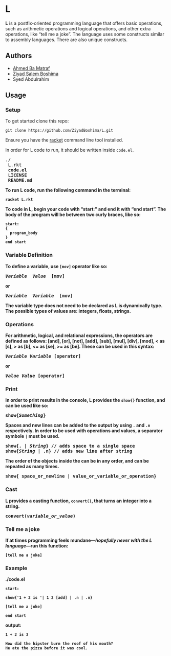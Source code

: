 # L
**L** is a postfix-oriented programming language that offers basic operations, such as arithmetic operations and logical operations, and other extra operations, like “tell me a joke”. The language uses some constructs similar to assembly languages. There are also unique constructs.
## Authors
 - [Ahmed Ba Matraf](https://github.com/AhmedBamatraf)
 - [Ziyad Salem Boshima](https://github.com/ZiyadBoshima)
 - Syed Abdulrahim
## Usage
### Setup
To get started clone this repo:
```
git clone https://github.com/ZiyadBoshima/L.git
```
Ensure you have the [racket](https://docs.racket-lang.org/pollen/Installation.html) command line tool installed.

In order for L code to run, it should be written inside `code.el`.
<pre>
./
&emsp;L.rkt
&emsp;<strong>code.el<strong>
&emsp;LICENSE
&emsp;README.md
</pre>
To run L code, run the following command in the terminal:
```
racket L.rkt
```
To code in L, begin your code with “start:” and end it with “end start”. The body of the program will be between two curly braces, like so:
```
start:
{
  program_body
}
end start
```
### Variable Definition
To define a variable, use `[mov]` operator like so:
<pre>
<em>Variable  Value</em>  [mov]
</pre>
or
<pre>
<em>Variable  Variable</em>  [mov]
</pre>

The variable type does not need to be declared as L is dynamically type. The possible types of values are: integers, floats, strings.
### Operations
For arithmetic, logical, and relational expressions, the operators are defined as follows: [and], [or], [not], [add], [sub], [mul], [div], [mod], < as [s], > as [b], <= as [se], >= as [be]. These can be used in this syntax:
<pre>
<em>Variable Variable</em> [operator]
</pre>
or
<pre>
<em>Value Value</em> [operator]
</pre>
### Print
In order to print results in the console, L provides the `show{}` function, and can be used like so:
<pre>
show{<em>Something</em>}
</pre>
Spaces and new lines can be added to the output by using `.` and `.n` respectively. In order to be used with operations and values, a separator symbole `|` must be used. 
<pre>
show{. | <em>String</em>} // adds space to a single space
show{<em>String</em> | .n} // adds new line after string
</pre>
The order of the objects inside the can be in any order, and can be repeated as many times.
<pre>
show{ space_or_newline | value_or_variable_or_operation}
</pre>
### Cast
L provides a casting function, `convert()`, that turns an integer into a string.
<pre>
convert(<em>variable_or_value</em>)
</pre>
### Tell me a joke
If at times programming feels mundane&mdash;<em>hopefully never with the L language</em>&mdash;run this function:
```
[tell me a joke]
```
### Example
./code.el
```
start: 

show{'1 + 2 is '| 1 2 [add] | .n | .n} 

[tell me a joke] 

end start
```
output: 
```
1 + 2 is 3

How did the hipster burn the roof of his mouth?
He ate the pizza before it was cool.
```

